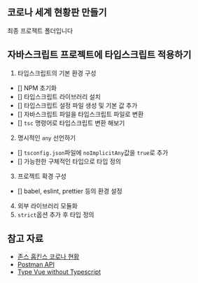 ## 코로나 세계 현황판 만들기

최종 프로젝트 폴더입니다

## 자바스크립트 프로젝트에 타입스크립트 적용하기

1. 타입스크립트의 기본 환경 구성
  - [] NPM 초기화
  - [] 타입스크립트 라이브러리 설치
  - [] 타입스크립트 설정 파일 생성 및 기본 값 추가
  - [] 자바스크립트 파일을 타입스크립트 파일로 변환
  - [] `tsc` 명령어로 타입스크립트 변환 해보기

2. 명시적인 `any` 선언하기
  - [] `tsconfig.json`파일에 `noImplicitAny`값을 `true`로 추가
  - [] 가능한한 구체적인 타입으로 타입 정의 
  
3. 프로젝트 확경 구성
  - [] babel, eslint, prettier 등의 환경 설정

4. 외부 라이브러리 모듈화
5. `strict`옵션 추가 후 타입 정의


## 참고 자료

- [존스 홉킨스 코로나 현황](https://www.arcgis.com/apps/opsdashboard/index.html#/bda7594740fd40299423467b48e9ecf6)
- [Postman API](https://documenter.getpostman.com/view/10808728/SzS8rjbc?version=latest#27454960-ea1c-4b91-a0b6-0468bb4e6712)
- [Type Vue without Typescript](https://blog.usejournal.com/type-vue-without-typescript-b2b49210f0b)